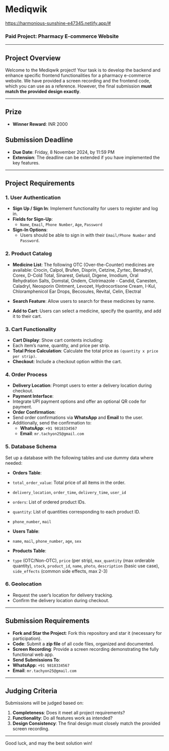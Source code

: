 # Mediqwik

https://harmonious-sunshine-e47345.netlify.app/#


### Paid Project: Pharmacy E-commerce Website

---

## Project Overview
Welcome to the Mediqwik project! Your task is to develop the backend and enhance specific frontend functionalities for a pharmacy e-commerce website. We have provided a screen recording and the frontend code, which you can use as a reference. However, the final submission **must match the provided design exactly**.

---

## Prize
- **Winner Reward**: INR 2000

## Submission Deadline
- **Due Date**: Friday, 8 November 2024, by 11:59 PM
- **Extension**: The deadline can be extended if you have implemented the key features.

---

## Project Requirements

### 1. User Authentication
- **Sign Up / Sign In**: Implement functionality for users to register and log in.
- **Fields for Sign-Up**:
  - `Name`, `Email`, `Phone Number`, `Age`, `Password`
- **Sign-In Options**:
  - Users should be able to sign in with their `Email/Phone Number` and `Password`.

### 2. Product Catalog
- **Medicine List**: The following OTC (Over-the-Counter) medicines are available:
Crocin, Calpol, Brufen, Disprin, Cetzine, Zyrtec, Benadryl, Corex, D-Cold Total, Sinarest, Gelusil, Digene, Imodium, Oral Rehydration Salts, Domstal, Ondem, Clotrimazole - Candid, Canesten, Caladryl, Neosporin Ointment, Levozet, Hydrocortisone Cream, I-Kul, Chloramphenicol Ear Drops, Becosules, Revital, Celin, Electral


- **Search Feature**: Allow users to search for these medicines by name.
- **Add to Cart**: Users can select a medicine, specify the quantity, and add it to their cart.

### 3. Cart Functionality
- **Cart Display**: Show cart contents including:
- Each item’s name, quantity, and price per strip.
- **Total Price Calculation**: Calculate the total price as `(quantity x price per strip)`.
- **Checkout**: Include a checkout option within the cart.

### 4. Order Process
- **Delivery Location**: Prompt users to enter a delivery location during checkout.
- **Payment Interface**:
- Integrate UPI payment options and offer an optional QR code for payment.
- **Order Confirmation**:
- Send order confirmations via **WhatsApp** and **Email** to the user.
- Additionally, send the confirmation to:
  - **WhatsApp**: `+91 9818334567`
  - **Email**: `mr.tachyon25@gmail.com`

### 5. Database Schema
Set up a database with the following tables and use dummy data where needed:

- **Orders Table**:
- `total_order_value`: Total price of all items in the order.
- `delivery_location`, `order_time`, `delivery_time`, `user_id`
- `orders`: List of ordered product IDs.
- `quantity`: List of quantities corresponding to each product ID.
- `phone_number`, `mail`

- **Users Table**:
- `name`, `mail`, `phone_number`, `age`, `sex`

- **Products Table**:
- `type` (OTC/Non-OTC), `price` (per strip), `max_quantity` (max orderable quantity), `stock`, `product_id`, `name`, `photo`, `description` (basic use case), `side_effects` (common side effects, max 2-3)

### 6. Geolocation
- Request the user’s location for delivery tracking.
- Confirm the delivery location during checkout.

---

## Submission Requirements

- **Fork and Star the Project**: Fork this repository and star it (necessary for participation).
- **Code**: Submit a **zip file** of all code files, organized and documented.
- **Screen Recording**: Provide a screen recording demonstrating the fully functional web app.
- **Send Submissions To**:
- **WhatsApp**: `+91 9818334567`
- **Email**: `mr.tachyon25@gmail.com`

---

## Judging Criteria

Submissions will be judged based on:

1. **Completeness**: Does it meet all project requirements?
2. **Functionality**: Do all features work as intended?
3. **Design Consistency**: The final design must closely match the provided screen recording.

---

Good luck, and may the best solution win!
